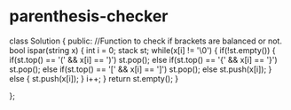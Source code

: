 # parenthesis-checker



class Solution
{
    public:
    //Function to check if brackets are balanced or not.
    bool ispar(string x)
    {
        int i = 0;
stack<char> st;
while(x[i] != '\0') {
if(!st.empty()) {
if(st.top() == '(' && x[i] == ')') st.pop();
else if(st.top() == '{' && x[i] == '}') st.pop();
else if(st.top() == '[' && x[i] == ']') st.pop();
else st.push(x[i]);
}
else {
st.push(x[i]);
}
i++;
}
return st.empty();
    }

};
